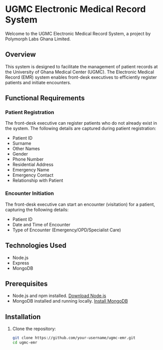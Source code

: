 # UGMC Electronic Medical Record System

Welcome to the UGMC Electronic Medical Record System, a project by Polymorph Labs Ghana Limited.

## Overview

This system is designed to facilitate the management of patient records at the University of Ghana Medical Center (UGMC). The Electronic Medical Record (EMR) system enables front-desk executives to efficiently register patients and initiate encounters.

## Functional Requirements

### Patient Registration

The front-desk executive can register patients who do not already exist in the system. The following details are captured during patient registration:

- Patient ID
- Surname
- Other Names
- Gender
- Phone Number
- Residential Address
- Emergency Name
- Emergency Contact
- Relationship with Patient

### Encounter Initiation

The front-desk executive can start an encounter (visitation) for a patient, capturing the following details:

- Patient ID
- Date and Time of Encounter
- Type of Encounter (Emergency/OPD/Specialist Care)

## Technologies Used

- Node.js
- Express
- MongoDB

## Prerequisites

- Node.js and npm installed. [Download Node.js](https://nodejs.org/)
- MongoDB installed and running locally. [Install MongoDB](https://www.mongodb.com/try/download/community)

## Installation

1. Clone the repository:

   ```bash
   git clone https://github.com/your-username/ugmc-emr.git
   cd ugmc-emr

